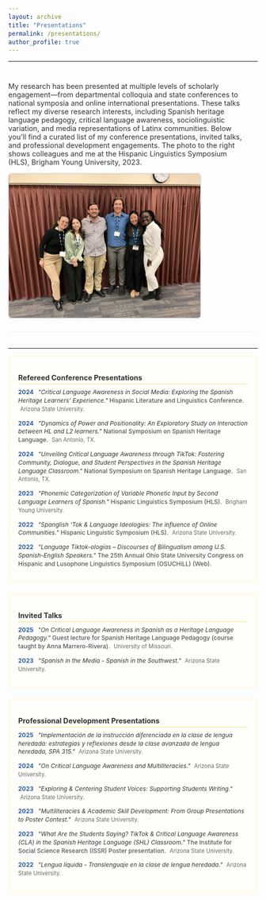 ```yaml
---
layout: archive
title: "Presentations"
permalink: /presentations/
author_profile: true
---
```


<div class="intro-wrapper">
  <hr class="divider">
  <div class="presentation-intro">
    <div class="intro-text">
      <p>
      My research has been presented at multiple levels of scholarly engagement—from departmental colloquia and state conferences to national symposia and online international presentations. These talks reflect my diverse research interests, including Spanish heritage language pedagogy, critical language awareness, sociolinguistic variation, and media representations of Latinx communities. Below you'll find a curated list of my conference presentations, invited talks, and professional development engagements. The photo to the right shows colleagues and me at the Hispanic Linguistics Symposium (HLS), Brigham Young University, 2023.
      </p>
    </div>
    <div class="intro-image">
      <img src="/images/hls-groupphoto.JPG" alt="Group photo from Hispanic Linguistics Symposium">
    </div>
  </div>
  <hr class="divider">
</div>


<style>
  /* Section container with subtle border and padding */
  .presentation-section {
    border: 2px solid #fff9db;
    border-radius: 8px;
    padding: 14px 18px;
    margin-bottom: 22px;
    background-color: #fffefa;
  }

  /* Section headers */
  .presentation-section h2 {
    font-size: 0.9rem;
    margin-bottom: 8px;
    color: #333;
    border-bottom: 1.5px solid #f0e68c;
    padding-bottom: 4px;
  }

  /* Individual presentation item */
  .presentation-item {
    margin-bottom: 12px;
    font-size: 0.75rem;
    line-height: 1.4;
  }

  /* Year styling */
  .presentation-year {
    font-weight: bold;
    color: #2c5aa0;
    margin-right: 6px;
  }

  /* Presentation title styling */
  .presentation-title {
    font-style: italic;
    color: #333;
  }

  /* Venue styling */
  .presentation-venue {
    color: #555;
    font-weight: 500;
  }

  /* Location styling */
  .presentation-location {
    color: #666;
    font-size: 0.7rem;
    margin-left: 4px;
  }

  /* Optional page title tweak */
  .page-title, h1 {
    font-size: 1.15rem;
    font-weight: 600;
    margin-bottom: 1rem;
    color: #222;
  }

  .presentation-intro {
    display: flex;
    flex-wrap: wrap;
    align-items: center;
    padding: 12px 0 24px 0;
    margin-bottom: 32px;
    border-bottom: 1px solid #eee;
  }

  .intro-text {
    flex: 1.5;
    font-size: 0.9rem; /* bumped from 0.8rem */
    color: #333;
    padding-right: 24px;
  }

  .intro-image {
    flex: 1.2;
    text-align: right;
  }

  .intro-image img {
    max-width: 100%;
    max-height: 290px;
    border-radius: 6px;
    border: 1px solid #ccc;
    box-shadow: 0 1px 4px rgba(0,0,0,0.08);
  }

  /* Responsive for smaller screens */
  @media (max-width: 600px) {
    .presentation-intro {
      flex-direction: column;
      text-align: center;
    }
    .intro-text {
      padding-right: 0;
      margin-bottom: 16px;
    }
    .intro-image {
      flex: none;
      text-align: center;
    }
  }
        flex-direction: column;
      text-align: center;
    }
    .intro-text {
      padding-right: 0;
      margin-bottom: 16px;
    }
    .intro-image {
      flex: none;
      text-align: center;
    }
  }
  .divider {
  border: none;
  border-top: 1.5px solid #ddd;
  margin: 20px 0;
}
</style>

<!-- Refereed Conference Presentations -->
<div class="presentation-section">
  <h2>Refereed Conference Presentations</h2>
  
  <div class="presentation-item">
    <span class="presentation-year">2024</span>
    <span class="presentation-title">"Critical Language Awareness in Social Media: Exploring the Spanish Heritage Learners' Experience."</span> 
    <span class="presentation-venue">Hispanic Literature and Linguistics Conference.</span> 
    <span class="presentation-location">Arizona State University.</span>
  </div>

  <div class="presentation-item">
    <span class="presentation-year">2024</span>
    <span class="presentation-title">"Dynamics of Power and Positionality: An Exploratory Study on Interaction between HL and L2 learners."</span> 
    <span class="presentation-venue">National Symposium on Spanish Heritage Language.</span> 
    <span class="presentation-location">San Antonio, TX.</span>
  </div>

  <div class="presentation-item">
    <span class="presentation-year">2024</span>
    <span class="presentation-title">"Unveiling Critical Language Awareness through TikTok: Fostering Community, Dialogue, and Student Perspectives in the Spanish Heritage Language Classroom."</span> 
    <span class="presentation-venue">National Symposium on Spanish Heritage Language.</span> 
    <span class="presentation-location">San Antonio, TX.</span>
  </div>

  <div class="presentation-item">
    <span class="presentation-year">2023</span>
    <span class="presentation-title">"Phonemic Categorization of Variable Phonetic Input by Second Language Learners of Spanish."</span> 
    <span class="presentation-venue">Hispanic Linguistics Symposium (HLS).</span> 
    <span class="presentation-location">Brigham Young University.</span>
  </div>

  <div class="presentation-item">
    <span class="presentation-year">2022</span>
    <span class="presentation-title">"Spanglish 'Tok & Language Ideologies: The influence of Online Communities."</span> 
    <span class="presentation-venue">Hispanic Linguistic Symposium (HLS).</span> 
    <span class="presentation-location">Arizona State University.</span>
  </div>

  <div class="presentation-item">
    <span class="presentation-year">2022</span>
    <span class="presentation-title">"Language Tiktok-ologías – Discourses of Bilingualism among U.S. Spanish-English Speakers."</span> 
    <span class="presentation-venue">The 25th Annual Ohio State University Congress on Hispanic and Lusophone Linguistics Symposium (OSUCHiLL) (Web).</span>
  </div>
</div>

<!-- Invited Talks -->
<div class="presentation-section">
  <h2>Invited Talks</h2>
  
  <div class="presentation-item">
    <span class="presentation-year">2025</span>
    <span class="presentation-title">"On Critical Language Awareness in Spanish as a Heritage Language Pedagogy."</span> 
    <span class="presentation-venue">Guest lecture for Spanish Heritage Language Pedagogy (course taught by Anna Marrero-Rivera).</span> 
    <span class="presentation-location">University of Missouri.</span>
  </div>

  <div class="presentation-item">
    <span class="presentation-year">2023</span>
    <span class="presentation-title">"Spanish in the Media - Spanish in the Southwest."</span> 
    <span class="presentation-location">Arizona State University.</span>
  </div>
</div>

<!-- Professional Development Presentations -->
<div class="presentation-section">
  <h2>Professional Development Presentations</h2>
  
  <div class="presentation-item">
    <span class="presentation-year">2025</span>
    <span class="presentation-title">"Implementación de la instrucción diferenciada en la clase de lengua heredada: estrategias y reflexiones desde la clase avanzada de lengua heredada, SPA 315."</span> 
    <span class="presentation-location">Arizona State University.</span>
  </div>

  <div class="presentation-item">
    <span class="presentation-year">2024</span>
    <span class="presentation-title">"On Critical Language Awareness and Multiliteracies."</span> 
    <span class="presentation-location">Arizona State University.</span>
  </div>

  <div class="presentation-item">
    <span class="presentation-year">2023</span>
    <span class="presentation-title">"Exploring & Centering Student Voices: Supporting Students Writing."</span> 
    <span class="presentation-location">Arizona State University.</span>
  </div>

  <div class="presentation-item">
    <span class="presentation-year">2023</span>
    <span class="presentation-title">"Multiliteracies & Academic Skill Development: From Group Presentations to Poster Contest."</span> 
    <span class="presentation-location">Arizona State University.</span>
  </div>

  <div class="presentation-item">
    <span class="presentation-year">2023</span>
    <span class="presentation-title">"What Are the Students Saying? TikTok & Critical Language Awareness (CLA) in the Spanish Heritage Language (SHL) Classroom."</span> 
    <span class="presentation-venue">The Institute for Social Science Research (ISSR) Poster presentation.</span> 
    <span class="presentation-location">Arizona State University.</span>
  </div>

  <div class="presentation-item">
    <span class="presentation-year">2022</span>
    <span class="presentation-title">"Lengua líquida - Translenguaje en la clase de lengua heredada."</span> 
    <span class="presentation-location">Arizona State University.</span>
  </div>
</div>


